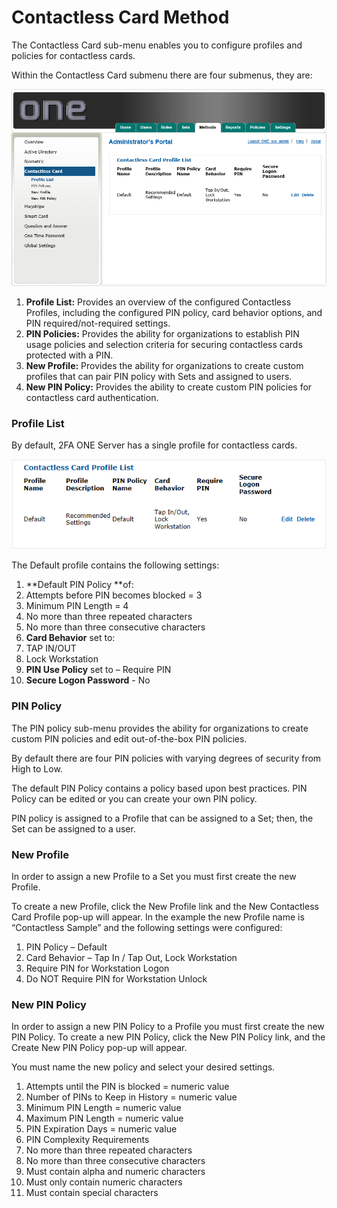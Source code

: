 # Contactless Card Method

The Contactless Card sub-menu enables you to configure profiles and policies for contactless cards. 

Within the Contactless Card submenu there are four submenus, they are:

![Contactless List](images/contactlessList.png)

1.	**Profile List:** Provides an overview of the configured Contactless Profiles, including the configured PIN
policy, card behavior options, and PIN required/not-required settings.
2.	**PIN Policies:** Provides the ability for organizations to establish PIN usage policies and selection criteria for securing contactless cards protected with a PIN.
3.	**New Profile:** Provides the ability for organizations to create custom profiles that can pair PIN policy with
Sets and assigned to users.
4.	**New PIN Policy:** Provides the ability to create custom PIN policies for contactless card authentication.

### Profile List

By default, 2FA ONE Server has a single profile for contactless cards. 

![Contactless Profile](images/contactlessProfile.png)

The Default profile contains the following settings:

1. **Default PIN Policy **of:
  3.	Attempts before PIN becomes blocked = 3
  4.	Minimum PIN Length = 4
  5.	No more than three repeated characters
  6.	No more than three consecutive characters
2.	**Card Behavior** set to:
  3.	TAP IN/OUT
  4.	Lock Workstation
3.	**PIN Use Policy** set to – Require PIN
4.	**Secure Logon Password** - No

### PIN Policy

The PIN policy sub-menu provides the ability for organizations to create custom PIN policies and edit out-of-the-box PIN policies. 

By default there are four PIN policies with varying degrees of security from High to Low. 

The default PIN Policy contains a policy based upon best practices. PIN Policy can be edited or you can create your own PIN policy. 

PIN policy is assigned to a Profile that can be assigned to a Set; then, the Set can be assigned to a user. 


### New Profile

In order to assign a new Profile to a Set you must first create the new Profile. 

To create a new Profile, click the New Profile link and the New Contactless Card Profile pop-up will appear. In the example the new Profile name is “Contactless Sample” and the following settings were configured:

1.	PIN Policy – Default
2.	Card Behavior – Tap In / Tap Out, Lock Workstation
3.	Require PIN for Workstation Logon
4.	Do NOT Require PIN for Workstation Unlock

### New PIN Policy

In order to assign a new PIN Policy to a Profile you must first create the new PIN Policy. To create a new PIN Policy, click the New PIN Policy link, and the Create New PIN Policy pop-up will appear. 

You must name the new policy and select your desired settings.

1.	Attempts until the PIN is blocked = numeric value
2.	Number of PINs to Keep in History = numeric value
3.	Minimum PIN Length = numeric value
4.	Maximum PIN Length = numeric value
5.	PIN Expiration Days = numeric value
6.	PIN Complexity Requirements
  7.	No more than three repeated characters
  8.	No more than three consecutive characters
  9.	Must contain alpha and numeric characters
  10.	Must only contain numeric characters
  11.	Must contain special characters
